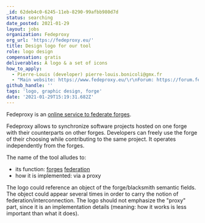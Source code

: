 ```yaml
---
_id: 62deb4c0-6245-11eb-8290-99afbb980d7d
status: searching
date_posted: 2021-01-29
layout: jobs
organization: Fedeproxy
org_url: 'https://fedeproxy.eu/'
title: Design logo for our tool
role: logo design
compensation: gratis
deliverables: A logo & a set of icons
how_to_apply:
  - Pierre-Louis (developer) pierre-louis.bonicoli@gmx.fr
  - "Main website: https://www.fedeproxy.eu/\r\nForum: https://forum.fedeproxy.eu/\r\nForge: https://lab.enough.community/fedeproxy/server"
github_handle: ''
tags: 'logo, graphic design, forge'
date: '2021-01-29T15:19:31.682Z'
---
```

Fedeproxy is an [online service to federate forges](https://fedeproxy.eu/blog/2021/01/16/what-is-fedeproxy/).

Fedeproxy allows to synchronize software projects hosted on one forge with their counterparts on other forges. Developers can freely use the forge of their choosing while contributing to the same project. It operates independently from the forges.

The name of the tool alludes to:
* its function: [forges](https://en.wikipedia.org/wiki/Forge_(software)) [federation](https://en.wikipedia.org/wiki/Fediverse)
* how it is implemented: via a proxy

The logo could reference an object of the forge/blacksmith semantic fields. The object could appear several times in order to carry the notion of federation/interconnection. The logo should not emphasize the "proxy" part, since it is an implementation details (meaning: how it works is less important than what it does).
